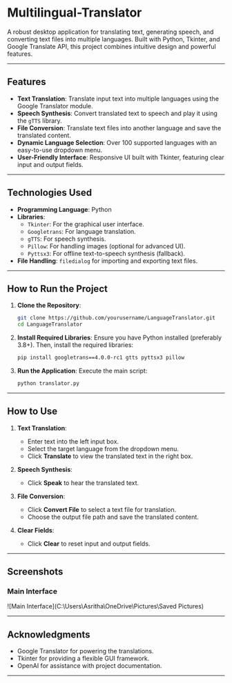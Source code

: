 # Multilingual-Translator

A robust desktop application for translating text, generating speech, and converting text files into multiple languages. Built with Python, Tkinter, and Google Translate API, this project combines intuitive design and powerful features.

---

## **Features**
- **Text Translation**: Translate input text into multiple languages using the Google Translator module.
- **Speech Synthesis**: Convert translated text to speech and play it using the `gTTS` library.
- **File Conversion**: Translate text files into another language and save the translated content.
- **Dynamic Language Selection**: Over 100 supported languages with an easy-to-use dropdown menu.
- **User-Friendly Interface**: Responsive UI built with Tkinter, featuring clear input and output fields.

---

## **Technologies Used**
- **Programming Language**: Python  
- **Libraries**:
  - `Tkinter`: For the graphical user interface.
  - `Googletrans`: For language translation.
  - `gTTS`: For speech synthesis.
  - `Pillow`: For handling images (optional for advanced UI).
  - `Pyttsx3`: For offline text-to-speech synthesis (fallback).
- **File Handling**: `filedialog` for importing and exporting text files.

---

## **How to Run the Project**
1. **Clone the Repository**:
   ```bash
   git clone https://github.com/yourusername/LanguageTranslator.git
   cd LanguageTranslator
   ```

2. **Install Required Libraries**:
   Ensure you have Python installed (preferably 3.8+). Then, install the required libraries:
   ```bash
   pip install googletrans==4.0.0-rc1 gtts pyttsx3 pillow
   ```

3. **Run the Application**:
   Execute the main script:
   ```bash
   python translator.py
   ```

---

## **How to Use**
1. **Text Translation**:
   - Enter text into the left input box.
   - Select the target language from the dropdown menu.
   - Click **Translate** to view the translated text in the right box.

2. **Speech Synthesis**:
   - Click **Speak** to hear the translated text.

3. **File Conversion**:
   - Click **Convert File** to select a text file for translation.
   - Choose the output file path and save the translated content.

4. **Clear Fields**:
   - Click **Clear** to reset input and output fields.

---

## **Screenshots**
### **Main Interface**
![Main Interface](C:\Users\Asritha\OneDrive\Pictures\Saved Pictures)

---



## **Acknowledgments**
- Google Translator for powering the translations.
- Tkinter for providing a flexible GUI framework.
- OpenAI for assistance with project documentation.

---

